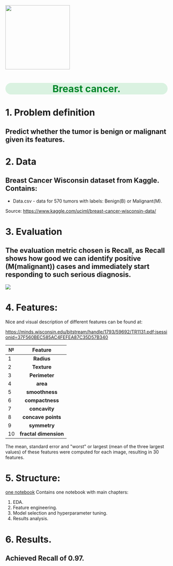<p align="left">
   <img src="https://image.freepik.com/free-photo/physician-noting-down-symptoms-patient_53876-63308.jpg"width="200">
</p>

<h1 style="text-align:center; color:#01872A; font-size:30px;background:#daf2e1;border-radius: 20px;">Breast cancer.</h1>

# 1. Problem definition

## Predict whether the tumor is benign or malignant given its features.

# 2. Data
## Breast Cancer Wisconsin dataset from Kaggle. Contains:

* Data.csv - data for 570 tumors with labels: Benign(B) or Malignant(M).

Source: https://www.kaggle.com/uciml/breast-cancer-wisconsin-data/

# 3. Evaluation

## The evaluation metric chosen is Recall, as Recall shows how good we can identify positive (M(malignant)) cases and immediately start responding to such serious diagnosis.

<img src="https://latex.codecogs.com/gif.latex?%5C%20%5Chuge%7BRecall%7D%20%3D%20%5Cfrac%20%7BTrue%5C%20Positives%7D%20%7BTrue%5C%20Positives%5C%20&plus;%5C%20False%5C%20Negatives%7D"/> 

# 4. Features:

Nice and visual description of different features can be found at:

https://minds.wisconsin.edu/bitstream/handle/1793/59692/TR1131.pdf;jsessionid=37F560BEC585AC4FEFEA87C35D57B340

| №    | Feature              
|------|:-------------------: 
|1     |**Radius**            
|2     |**Texture**           
|3     |**Perimeter**         
|4     |**area**              
|5     |**smoothness**        
|6     |**compactness**       
|7     |**concavity**         
|8     |**concave points**    
|9     |**symmetry**          
|10    |**fractal dimension** 

The mean, standard error and "worst" or largest (mean of the three
largest values) of these features were computed for each image,
resulting in 30 features. 

# 5. Structure:
<A href="https://nbviewer.org/github/sersonSerson/Projects/blob/master/Classification/BreastCancer/BreastCancer.ipynb">one notebook</A> 
Contains one notebook with main chapters:
1. EDA.
2. Feature engineering.
3. Model selection and hyperparameter tuning.
4. Results analysis.

# 6. Results.
## Achieved Recall of 0.97.